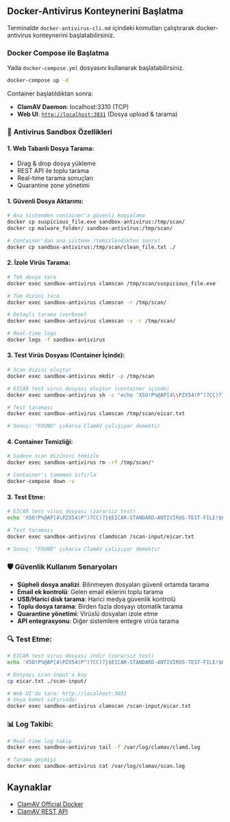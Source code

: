 ## Docker-Antivirus Konteynerini Başlatma

Terminalde `docker-antivirus-cli.md` içindeki komutları çalıştırarak docker-antivirus konteynerini başlatabilirsiniz.

### Docker Compose ile Başlatma

Yada `docker-compose.yml` dosyasını kullanarak başlatabilirsiniz.

```bash
docker-compose up -d
```

Container başlatıldıktan sonra:
- **ClamAV Daemon**: localhost:3310 (TCP)
- **Web UI**: [`http://localhost:3031`](http://localhost:3031) (Dosya upload & tarama)

### 🦠 **Antivirus Sandbox Özellikleri**

#### **1. Web Tabanlı Dosya Tarama:**
- Drag & drop dosya yükleme
- REST API ile toplu tarama
- Real-time tarama sonuçları
- Quarantine zone yönetimi

#### **1. Güvenli Dosya Aktarımı:**
```bash
# Ana sistemden container'a güvenli kopyalama
docker cp suspicious_file.exe sandbox-antivirus:/tmp/scan/
docker cp malware_folder/ sandbox-antivirus:/tmp/scan/

# Container'dan ana sisteme (temizlendikten sonra)
docker cp sandbox-antivirus:/tmp/scan/clean_file.txt ./
```

#### **2. İzole Virüs Tarama:**
```bash
# Tek dosya tara
docker exec sandbox-antivirus clamscan /tmp/scan/suspicious_file.exe

# Tüm dizini tara
docker exec sandbox-antivirus clamscan -r /tmp/scan/

# Detaylı tarama (verbose)
docker exec sandbox-antivirus clamscan -v -r /tmp/scan/

# Real-time logs
docker logs -f sandbox-antivirus
```

#### **3. Test Virüs Dosyası (Container İçinde):**
```bash
# Scan dizini oluştur
docker exec sandbox-antivirus mkdir -p /tmp/scan

# EICAR test virus dosyası oluştur (container içinde)
docker exec sandbox-antivirus sh -c "echo 'X5O!P%@AP[4\\PZX54(P^)7CC)7}\$EICAR-STANDARD-ANTIVIRUS-TEST-FILE!\$H+H*' > /tmp/scan/eicar.txt"

# Test taraması
docker exec sandbox-antivirus clamscan /tmp/scan/eicar.txt

# Sonuç: "FOUND" çıkarsa ClamAV çalışıyor demektir
```

#### **4. Container Temizliği:**
```bash
# Sadece scan dizinini temizle
docker exec sandbox-antivirus rm -rf /tmp/scan/*

# Container'ı tamemen sıfırla
docker-compose down -v
```

#### **3. Test Etme:**
```bash
# EICAR test virus dosyası (zararsız test)
echo 'X5O!P%@AP[4\PZX54(P^)7CC)7}$EICAR-STANDARD-ANTIVIRUS-TEST-FILE!$H+H*' > ./scan-input/eicar.txt

# Test taraması
docker exec sandbox-antivirus clamdscan /scan-input/eicar.txt

# Sonuç: "FOUND" çıkarsa ClamAV çalışıyor demektir
```

### 🛡️ **Güvenlik Kullanım Senaryoları**

- **Şüpheli dosya analizi**: Bilinmeyen dosyaları güvenli ortamda tarama
- **Email ek kontrolü**: Gelen email eklerini toplu tarama
- **USB/Harici disk tarama**: Harici medya güvenlik kontrolü
- **Toplu dosya tarama**: Birden fazla dosyayı otomatik tarama
- **Quarantine yönetimi**: Virüslü dosyaları izole etme
- **API entegrasyonu**: Diğer sistemlere entegre virüs tarama

### 🔍 **Test Etme:**

```bash
# EICAR test virus dosyası indir (zararsız test)
echo 'X5O!P%@AP[4\PZX54(P^)7CC)7}$EICAR-STANDARD-ANTIVIRUS-TEST-FILE!$H+H*' > eicar.txt

# Dosyayı scan-input'a koy
cp eicar.txt ./scan-input/

# Web UI'da tara: http://localhost:3031
# Veya komut satırında:
docker exec sandbox-antivirus clamscan /scan-input/eicar.txt
```

### 📊 **Log Takibi:**
```bash
# Real-time log takip
docker exec sandbox-antivirus tail -f /var/log/clamav/clamd.log

# Tarama geçmişi
docker exec sandbox-antivirus cat /var/log/clamav/scan.log
```

## Kaynaklar

- [ClamAV Official Docker](https://hub.docker.com/r/clamav/clamav)
- [ClamAV REST API](https://github.com/benzino77/clamav-rest-api)